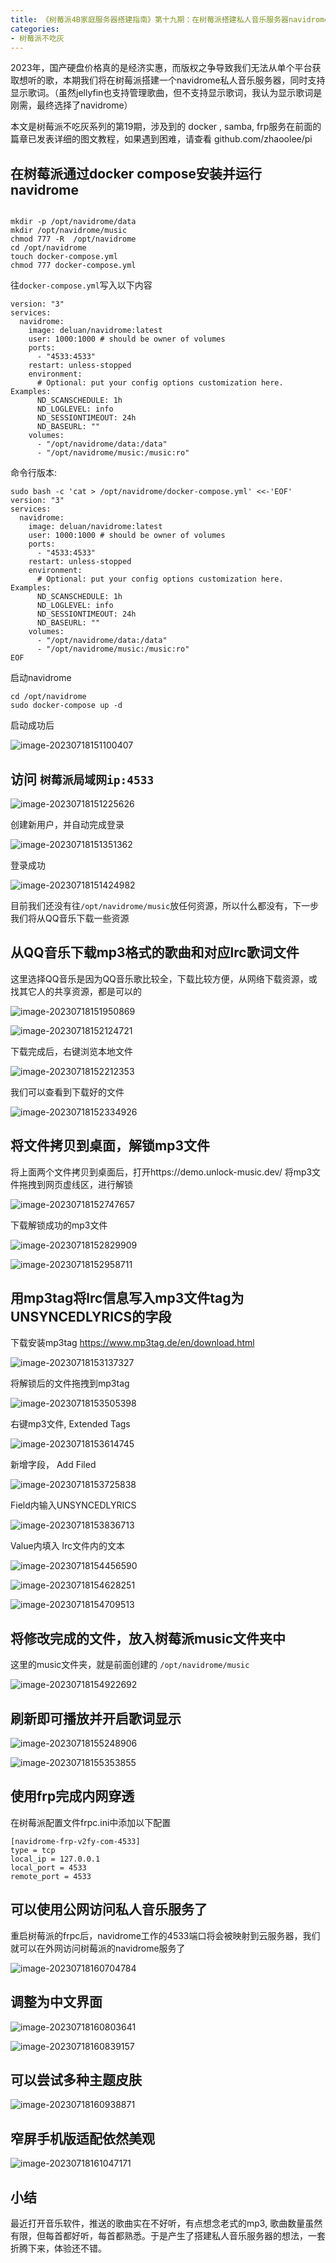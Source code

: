 ```yaml
---
title: 《树莓派4B家庭服务器搭建指南》第十九期：在树莓派搭建私人音乐服务器navidrome，并支持显示中文歌词
categories:
- 树莓派不吃灰
---
```


2023年，国产硬盘价格真的是经济实惠，而版权之争导致我们无法从单个平台获取想听的歌，本期我们将在树莓派搭建一个navidrome私人音乐服务器，同时支持显示歌词。（虽然jellyfin也支持管理歌曲，但不支持显示歌词，我认为显示歌词是刚需，最终选择了navidrome）

本文是树莓派不吃灰系列的第19期，涉及到的 docker , samba, frp服务在前面的篇章已发表详细的图文教程，如果遇到困难，请查看 github.com/zhaoolee/pi

## 在树莓派通过docker compose安装并运行navidrome


```

mkdir -p /opt/navidrome/data
mkdir /opt/navidrome/music
chmod 777 -R  /opt/navidrome
cd /opt/navidrome
touch docker-compose.yml
chmod 777 docker-compose.yml
```

往`docker-compose.yml`写入以下内容
```
version: "3"
services:
  navidrome:
    image: deluan/navidrome:latest
    user: 1000:1000 # should be owner of volumes
    ports:
      - "4533:4533"
    restart: unless-stopped
    environment:
      # Optional: put your config options customization here. Examples:
      ND_SCANSCHEDULE: 1h
      ND_LOGLEVEL: info  
      ND_SESSIONTIMEOUT: 24h
      ND_BASEURL: ""
    volumes:
      - "/opt/navidrome/data:/data"
      - "/opt/navidrome/music:/music:ro"
```

命令行版本:
```
sudo bash -c 'cat > /opt/navidrome/docker-compose.yml' <<-'EOF'
version: "3"
services:
  navidrome:
    image: deluan/navidrome:latest
    user: 1000:1000 # should be owner of volumes
    ports:
      - "4533:4533"
    restart: unless-stopped
    environment:
      # Optional: put your config options customization here. Examples:
      ND_SCANSCHEDULE: 1h
      ND_LOGLEVEL: info  
      ND_SESSIONTIMEOUT: 24h
      ND_BASEURL: ""
    volumes:
      - "/opt/navidrome/data:/data"
      - "/opt/navidrome/music:/music:ro"
EOF
```

启动navidrome
```
cd /opt/navidrome
sudo docker-compose up -d
```

启动成功后

![image-20230718151100407](https://cdn.fangyuanxiaozhan.com/assets/1689664261296xSkCpEAi.png)

## 访问 `树莓派局域网ip:4533`



![image-20230718151225626](https://cdn.fangyuanxiaozhan.com/assets/1689664346395K4Jfa2dH.png)

创建新用户，并自动完成登录

![image-20230718151351362](https://cdn.fangyuanxiaozhan.com/assets/1689664431913Z6hkQpfC.png)



登录成功



![image-20230718151424982](https://cdn.fangyuanxiaozhan.com/assets/1689664465563H45nE2Dw.png)



目前我们还没有往`/opt/navidrome/music`放任何资源，所以什么都没有，下一步我们将从QQ音乐下载一些资源



## 从QQ音乐下载mp3格式的歌曲和对应lrc歌词文件

这里选择QQ音乐是因为QQ音乐歌比较全，下载比较方便，从网络下载资源，或找其它人的共享资源，都是可以的

![image-20230718151950869](https://cdn.fangyuanxiaozhan.com/assets/1689664791347JExkSYRp.png)



![image-20230718152124721](https://cdn.fangyuanxiaozhan.com/assets/1689664885073BQBS80hA.png)



下载完成后，右键浏览本地文件



![image-20230718152212353](https://cdn.fangyuanxiaozhan.com/assets/1689664932744Ztz0Yj3t.png)

我们可以查看到下载好的文件



![image-20230718152334926](https://cdn.fangyuanxiaozhan.com/assets/1689665015377cMwT1xP4.png)



## 将文件拷贝到桌面，解锁mp3文件

将上面两个文件拷贝到桌面后，打开https://demo.unlock-music.dev/ 将mp3文件拖拽到网页虚线区，进行解锁



![image-20230718152747657](https://cdn.fangyuanxiaozhan.com/assets/1689665268130aAh1JCZ7.png)

下载解锁成功的mp3文件

![image-20230718152829909](https://cdn.fangyuanxiaozhan.com/assets/1689665310281c8MK3aSz.png)





![image-20230718152958711](https://cdn.fangyuanxiaozhan.com/assets/1689665399194HKH3EHiS.png)





## 用mp3tag将lrc信息写入mp3文件tag为UNSYNCEDLYRICS的字段



下载安装mp3tag  https://www.mp3tag.de/en/download.html

![image-20230718153137327](https://cdn.fangyuanxiaozhan.com/assets/1689665497704bxAnDMJN.png)





将解锁后的文件拖拽到mp3tag



![image-20230718153505398](https://cdn.fangyuanxiaozhan.com/assets/1689665705816ERer4R0k.png)

右键mp3文件, Extended Tags

![image-20230718153614745](https://cdn.fangyuanxiaozhan.com/assets/1689665775469NHGKhsJJ.png)

新增字段， Add Filed



![image-20230718153725838](https://cdn.fangyuanxiaozhan.com/assets/1689665846385SzNk6K8K.png)

Field内输入UNSYNCEDLYRICS

![image-20230718153836713](https://cdn.fangyuanxiaozhan.com/assets/16896659171708SsGmMNb.png)

Value内填入 lrc文件内的文本

![image-20230718154456590](https://cdn.fangyuanxiaozhan.com/assets/1689666297081MjXSQGAk.png)

![image-20230718154628251](https://cdn.fangyuanxiaozhan.com/assets/1689666388746ByeEP5yp.png)





![image-20230718154709513](https://cdn.fangyuanxiaozhan.com/assets/1689666429873fRdpabAA.png)




## 将修改完成的文件，放入树莓派music文件夹中

这里的music文件夹，就是前面创建的 `/opt/navidrome/music`

![image-20230718154922692](https://cdn.fangyuanxiaozhan.com/assets/1689666881500sXdwzhWr.png)

## 刷新即可播放并开启歌词显示



![image-20230718155248906](https://cdn.fangyuanxiaozhan.com/assets/16896667693237s7nCiwb.png)



![image-20230718155353855](https://cdn.fangyuanxiaozhan.com/assets/1689666834348YH2a0tG4.png)















## 使用frp完成内网穿透



在树莓派配置文件frpc.ini中添加以下配置



```
[navidrome-frp-v2fy-com-4533]
type = tcp
local_ip = 127.0.0.1
local_port = 4533
remote_port = 4533
```



## 可以使用公网访问私人音乐服务了

重启树莓派的frpc后，navidrome工作的4533端口将会被映射到云服务器，我们就可以在外网访问树莓派的navidrome服务了



![image-20230718160704784](https://cdn.fangyuanxiaozhan.com/assets/16896676254810Yfk2Ki7.png)



## 调整为中文界面



![image-20230718160803641](https://cdn.fangyuanxiaozhan.com/assets/1689667684194EXjXKJnP.png)



![image-20230718160839157](https://cdn.fangyuanxiaozhan.com/assets/1689667719659dyDANdDj.png)





## 可以尝试多种主题皮肤



![image-20230718160938871](https://cdn.fangyuanxiaozhan.com/assets/16896677793876MbbyRQN.png)



## 窄屏手机版适配依然美观



![image-20230718161047171](https://cdn.fangyuanxiaozhan.com/assets/16896678477030TDjEmPx.png)





## 小结


最近打开音乐软件，推送的歌曲实在不好听，有点想念老式的mp3, 歌曲数量虽然有限，但每首都好听，每首都熟悉。于是产生了搭建私人音乐服务器的想法，一套折腾下来，体验还不错。




